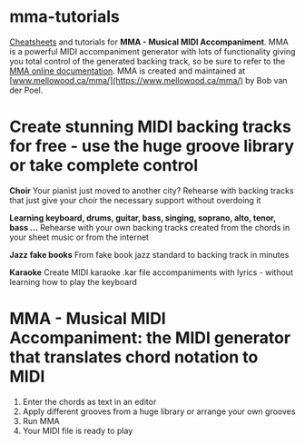 # mma-tutorials
[Cheatsheets](mma-cheatsheet.md) and tutorials for **MMA - Musical MIDI Accompaniment**. MMA is a powerful MIDI accompaniment generator with lots of functionality giving you total control of the generated backing track, so be sure to refer to the [MMA online documentation](https://www.mellowood.ca/mma/online-docs/html/mma.html). MMA is created and maintained at [www.mellowood.ca/mma/](https://www.mellowood.ca/mma/) by Bob van der Poel.

# Create stunning MIDI backing tracks for free - use the huge groove library or take complete control

**Choir**
Your pianist just moved to another city? Rehearse with backing tracks that just give your choir the necessary support without overdoing it

**Learning keyboard, drums, guitar, bass, singing, soprano, alto, tenor, bass ...**
Rehearse with your own backing tracks created from the chords in your sheet music or from the internet

**Jazz fake books**
From fake book jazz standard to backing track in minutes

**Karaoke**
Create MIDI karaoke .kar file accompaniments with lyrics - without learning how to play the keyboard

# MMA - Musical MIDI Accompaniment: the MIDI generator that translates chord notation to MIDI
1. Enter the chords as text in an editor
2. Apply different grooves from a huge library or arrange your own grooves
3. Run MMA
4. Your MIDI file is ready to play
